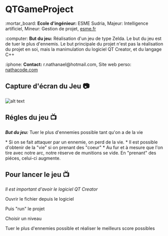 # QTGameProject 

<p>:mortar_board: <strong>Ecole d'ingénieur:</strong> ESME Sudria, Majeur: Intelligence artificiel, Mineur: Gestion de projet, <a href="https://esme.fr">esme.fr</a></p>
<p>:computer: <strong>But du jeu:</strong> Réalisation d'un jeu de type Zelda. Le but du jeu est de tuer le plus d'ennemis. Le but principale du projet n'est pas la réalisation du projet en soi, mais la manimulation du logiciel QT Creator, et du langage C++</p>
<p>:iphone: <strong>Contact:</strong> r.nathanael@hotmail.com, Site web perso: <a href="https://nathacode.com">nathacode.com</a></p>

## Capture d'écran du Jeu  :camera:

![alt text](ScreenProjet.png)

## Régles du jeu  :tv:
<p><b><em>But du jeu:</em></b> Tuer le plus d'ennemies possible tant qu'on a de la vie</p>
* Si on se fait attaquer par un ennemie, on perd de la vie.
* Il est possible d'obtenir de la "vie" si on prenant des "coeur"
* Au fur et à mesure que l'on tire avec notre arc, notre réserve de munitions se vide. En "prenant" des piéces, celui-ci augmente.

## Pour lancer le jeu  :tv:
<p><i>Il est important d'avoir le logiciel QT Creator</i></p>
<p>Ouvrir le fichier depuis le logiciel</p>
<p>Puis "run" le projet</p>
<p>Choisir un niveau</p>
<p>Tuer le plus d'ennemies possible et réaliser le meilleurs score possibles</p>
